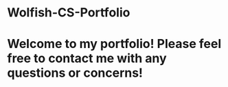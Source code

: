 # Wolfish-CS-Portfolio
# Welcome to my portfolio! Please feel free to contact me with any questions or concerns!
